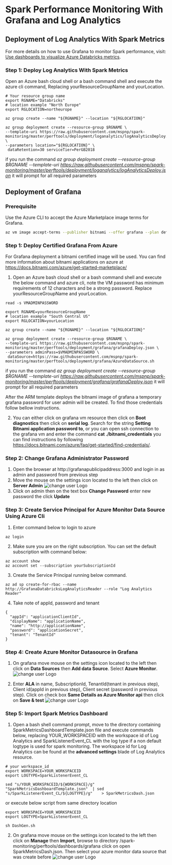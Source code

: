 # Spark Performance Monitoring With Grafana and Log Analytics

## Deployment of Log Analytics With Spark Metrics

For more details on how to use Grafana to monitor Spark performance, visit: [Use dashboards to visualize Azure Databricks metrics](https://docs.microsoft.com/azure/architecture/databricks-monitoring/dashboards).

### Step 1: Deploy Log Analytics With Spark Metrics

Open an Azure bash cloud shell or a bash command shell and execute the azure cli command,  Replacing yourResourceGroupName and yourLocation.

```
# Your resource group name
export RGNAME="Databricks"
# location example "North Europe"
export RGLOCATION=northeurope

az group create --name "${RGNAME}" --location "${RGLOCATION}"

az group deployment create --resource-group $RGNAME \
--template-uri https://raw.githubusercontent.com/mspnp/spark-monitoring/master/perftools/deployment/loganalytics/logAnalyticsDeploy.json \
--parameters location="${RGLOCATION}" \
 dataRetention=30 serviceTier=PerGB2018
```
if you run the command *az group deployment create --resource-group $RGNAME --template-uri https://raw.githubusercontent.com/mspnp/spark-monitoring/master/perftools/deployment/loganalytics/logAnalyticsDeploy.json* it will prompt for all required parameters



## Deployment of Grafana

### Prerequisite
Use the Azure CLI to accept the Azure Marketplace image terms for Grafana.

```bash
az vm image accept-terms --publisher bitnami --offer grafana --plan default
```


### Step 1: Deploy Certified Grafana From Azure
For Grafana deployment a bitnami certified image will be used. You can find more information about bitnami applications on azure at https://docs.bitnami.com/azure/get-started-marketplace/

1. Open an Azure bash cloud shell or a bash command shell and execute the below command and azure cli, note the VM password has minimum requirements of 12 characters and be a strong password. Replace yourResourceGroupName and yourLocation.

```
read -s VMADMINPASSWORD
```

```
export RGNAME=yourResourceGroupName
# location example "South Central US"
export RGLOCATION=yourLocation

az group create --name "${RGNAME}" --location "${RGLOCATION}"

az group deployment create --resource-group $RGNAME \
--template-uri https://raw.githubusercontent.com/mspnp/spark-monitoring/master/perftools/deployment/grafana/grafanaDeploy.json \
--parameters adminPass=$VMADMINPASSWORD \
 dataSource=https://raw.githubusercontent.com/mspnp/spark-monitoring/master/perftools/deployment/grafana/AzureDataSource.sh
```

if you run the command *az group deployment create --resource-group $RGNAME --template-uri https://raw.githubusercontent.com/mspnp/spark-monitoring/master/perftools/deployment/grafana/grafanaDeploy.json* it will prompt for all required parameters

After the ARM template deploys the bitnami image of grafana a temporary grafana password for user admin will be created. To find those credentials follow bellow instructions.

2.  You can either click on grafana vm resource then click on **Boot diagnostics** then click on **serial log**. Search for the string **Setting Bitnami application password to**, or you can open ssh connection to the grafana vm and enter the command **cat ./bitnami_credentials** you can find instructions by following  https://docs.bitnami.com/azure/faq/get-started/find-credentials/.

### Step 2: Change Grafana Administrator Password
1. Open the browser at http://grafanapublicipaddress:3000 and login in as admin and password from previous step
2. Move the mouse on the settings icon located to the left then click on **Server Admin**
![change user Logo](./images/UserChange.png)
3. Click on admin then on the text box **Change Password** enter new password the click **Update**

### Step 3: Create Service Principal for Azure Monitor Data Source Using Azure Cli

1. Enter command below to login to azure

```
az login
 ```
2. Make sure you are on the right subscription. You can set the default subscription with command below:
```
az account show
az account set --subscription yourSubscriptionId
```
3. Create the Service Principal running below command.


```
az ad sp create-for-rbac --name http://GrafanaDatabricksLogAnalyticsReader --role "Log Analytics Reader"
```
4. Take note of appId, password and tenant

```
{
  "appId": "applicationClientId",
  "displayName": "applicationName",
  "name": "http://applicationName",
  "password": "applicationSecret",
  "tenant": "TenantId"
}
```

### Step 4: Create Azure Monitor Datasource in Grafana


1. On grafana move mouse on the settings icon located to the left then click on **Data Sources** then **Add data Source**. Select **Azure Monitor**.
![change user Logo](./images/AddSource.png)

2. Enter **ALA** in name, SubscriptionId, TenantId(tenant in previous step), Client id(appId in previous step), Client secret (password in previous step). Click on check box **Same Details as Azure Monitor api** then click on **Save & test**
![change user Logo](./images/DataSource.png)

### Step 5: Import Spark Metrics Dashboard

1. Open a bash shell command prompt, move to the directory containing SparkMetricsDashboardTemplate.json file and execute commands below, replacing YOUR_WORKSPACEID with the workspace id of Log Analytics and SparkListenerEvent_CL with the log type if a non default logtype is used for spark monitoring.
The workspace id for Log Analytics can be found at the **advanced settings** blade of Log Analytics resource.


```
# your workspace_id
export WORKSPACE=YOUR_WORKSPACEID
export LOGTYPE=SparkListenerEvent_CL

sed "s/YOUR_WORKSPACEID/${WORKSPACE}/g" "SparkMetricsDashboardTemplate.json"  | sed  "s/SparkListenerEvent_CL/${LOGTYPE}/g"    > SparkMetricsDash.json
```

or execute below script from same directory location

```
export WORKSPACE=YOUR_WORKSPACEID
export LOGTYPE=SparkListenerEvent_CL

sh DashGen.sh
```

2. On grafana move mouse on the settings icon located to the left then click on **Manage** then **Import**, browse to directory /spark-monitoring/perftools/dashboards/grafana click on  open SparkMetricsDash.json. Then select your azure monitor data source that was create before
![change user Logo](./images/Import.png)
